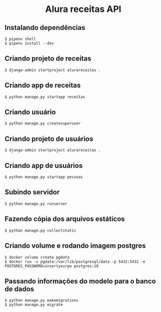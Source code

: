 <h1 align="center"> Alura receitas API </h1>

## Instalando dependências
```
$ pipenv shell
$ pipenv install --dev
```
## Criando projeto de receitas
```
$ django-admin startproject alurareceitas .
```
## Criando app de receitas
```
$ python manage.py startapp receitas
```
## Criando usuário
```
$ python manage.py createsuperuser
```
## Criando projeto de usuários
```
$ django-admin startproject alurareceitas .
```
## Criando app de usuários
```
$ python manage.py startapp pessoas
```
## Subindo servidor
```
$ python manage.py runserver
```
## Fazendo cópia dos arquivos estáticos
```
$ python manage.py collectstatic
```
## Criando volume e rodando imagem postgres
```
$ docker volume create pgdata
$ docker run -v pgdata:/var/lib/postgresql/data -p 5432:5432 -e POSTGRES_PASSWORD=insertyourpw postgres:10
```
## Passando informações do modelo para o banco de dados
```
$ python manage.py makemigrations
$ python manage.py migrate
```



